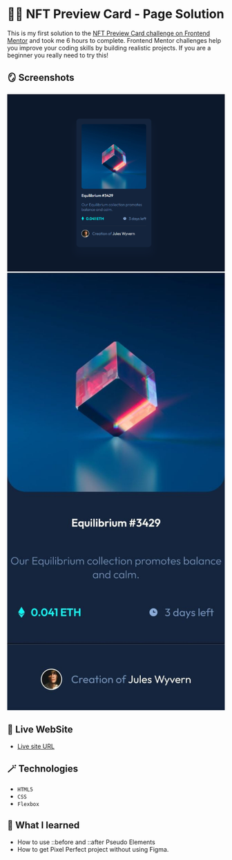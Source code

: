# 😶‍🌫️ NFT Preview Card - Page Solution

This is my first solution to the [NFT Preview Card challenge on Frontend Mentor](https://www.frontendmentor.io/challenges/nft-preview-card-component-SbdUL_w0U/hub) and took me 6 hours to complete. Frontend Mentor challenges help you improve your coding skills by building realistic projects. If you are a beginner you really need to try this!

## 🪞 Screenshots

![](design/solution-desktop-design.png)
![](design/solution-mobile-design.jpg)

## 🎥 Live WebSite

- [Live site URL](https://alexandru-ghergu.github.io/social-proof-section-master/)

## 🪄 Technologies

- `HTML5`
- `CSS`
- `Flexbox`

## 🎢 What I learned

- How to use ::before and ::after Pseudo Elements
- How to get Pixel Perfect project without using Figma.
